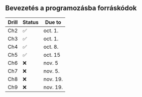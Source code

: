 ## Bevezetés a programozásba forráskódok

| Drill | Status | Due to  |
|-------|--------|---------|
| Ch2   | ✅      | oct. 1. |
| Ch3   | ✅      | oct. 1. |
| Ch4   | ✅      | oct. 8. |
| Ch5   | ✅      | oct. 15 |
| Ch6   | ❌      | nov. 5  |
| Ch7   | ❌      | nov. 5. |
| Ch8   | ❌      | nov. 19.|       
| Ch9   | ❌      | nov. 19.|